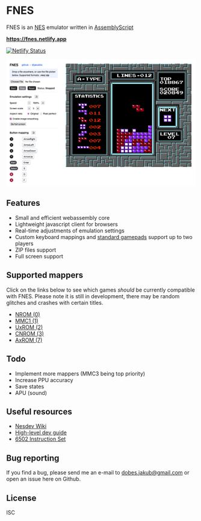 # FNES

FNES is an [NES](https://en.wikipedia.org/wiki/Nintendo_Entertainment_System) emulator written in [AssemblyScript](https://www.assemblyscript.org)

**<https://fnes.netlify.app>**

[![Netlify Status](https://api.netlify.com/api/v1/badges/e3abcc29-8b9f-4b67-8e46-7b5fd79f436a/deploy-status)](https://app.netlify.com/sites/fnes/deploys)

![screenshot.png](https://raw.githubusercontent.com/jakubito/fnes/master/screenshot.png)

## Features

- Small and efficient webassembly core
- Lightweight javascript client for browsers
- Real-time adjustments of emulation settings
- Custom keyboard mappings and [standard gamepads](https://www.w3.org/TR/gamepad/#dfn-standard-gamepad) support up to two players
- ZIP files support
- Full screen support

## Supported mappers

Click on the links below to see which games _should_ be currently compatible with FNES. Please note it is still in development, there may be random glitches and crashes with certain titles.

- [NROM (0)](https://nescartdb.com/search/advanced?ines_op=equal&ines=0)
- [MMC1 (1)](https://nescartdb.com/search/advanced?ines_op=equal&ines=1)
- [UxROM (2)](https://nescartdb.com/search/advanced?ines_op=equal&ines=2)
- [CNROM (3)](https://nescartdb.com/search/advanced?ines_op=equal&ines=3)
- [AxROM (7)](https://nescartdb.com/search/advanced?ines_op=equal&ines=7)

## Todo

- Implement more mappers (MMC3 being top priority)
- Increase PPU accuracy
- Save states
- APU (sound)

## Useful resources

- [Nesdev Wiki](https://www.nesdev.org/wiki/NES_reference_guide)
- [High-level dev guide](https://bugzmanov.github.io/nes_ebook/)
- [6502 Instruction Set](https://www.masswerk.at/6502/6502_instruction_set.html)

## Bug reporting

If you find a bug, please send me an e-mail to dobes.jakub@gmail.com or open an issue here on Github.

## License

ISC
